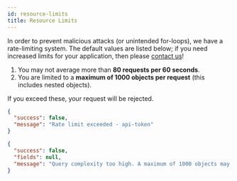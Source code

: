 ```yaml
---
id: resource-limits
title: Resource Limits
---
```


In order to prevent malicious attacks (or unintended for-loops), we have a rate-limiting system.
The default values are listed below; if you need increased limits for your application, then please
 [contact us](/help)!

1) You may not average more than **80 requests per 60 seconds**.
2) You are limited to a **maximum of 1000 objects per request** (this includes nested objects).

If you exceed these, your request will be rejected.

<!--DOCUSAURUS_CODE_TABS-->

<!--Exceeding the rate limit-->

```json
{
  "success": false,
  "message": "Rate limit exceeded - api-token"
}
```

<!--Exceeding the complexity limit-->

```json
{
  "success": false,
  "fields": null,
  "message": "Query complexity too high. A maximum of 1000 objects may be returned by each request. (actual: 1235)"
}
```

<!--END_DOCUSAURUS_CODE_TABS-->
